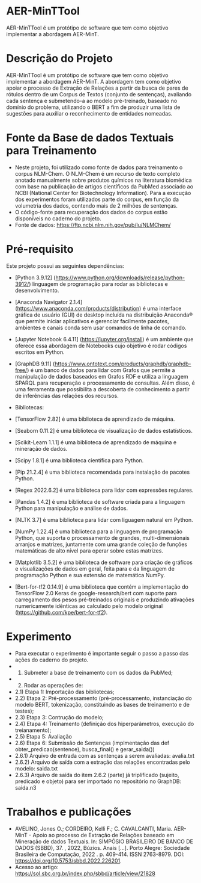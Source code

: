 # AER-MinTTool
AER-MinTTool é um protótipo de software que tem como objetivo implementar a abordagem AER-MinT.

# Descrição do Projeto
AER-MinTTool é um protótipo de software que tem como objetivo implementar a abordagem AER-MinT. A abordagem tem como objetivo apoiar o processo de Extração de Relações a partir da busca de pares de rótulos dentro de um Corpus de Textos (conjunto de sentenças), avaliando cada sentença e submetendo-a ao modelo pré-treinado, baseado no domínio do problema, utilizando o BERT a fim de produzir uma lista de sugestões para auxiliar o reconhecimento de entidades nomeadas.

# Fonte da Base de dados Textuais para Treinamento
- Neste projeto, foi utilizado como fonte de dados para treinamento o corpus NLM-Chem. O NLM-Chem é um recurso de texto completo anotado manualmente sobre produtos químicos na literatura biomédica com base na publicação de artigos científicos da PubMed associado ao NCBI (National Center for Biotechnology Information). Para a execução dos experimentos foram utilizados parte do corpus, em função da volumetria dos dados, contendo mais de 2 milhões de sentenças. 
- O código-fonte para recuperação dos dados do corpus estão disponíveis no caderno do projeto. 
- Fonte de dados: https://ftp.ncbi.nlm.nih.gov/pub/lu/NLMChem/

# Pré-requisito
Este projeto possui as seguintes dependências:

- [Python 3.9.12] (https://www.python.org/downloads/release/python-3912/) linguagem de programação para rodar as bibliotecas e desenvolvimento.
- [Anaconda Navigator 2.1.4] (https://www.anaconda.com/products/distribution) é uma interface gráfica de usuário (GUI) de desktop incluída na distribuição Anaconda® que permite iniciar aplicativos e gerenciar facilmente pacotes, ambientes e canais conda sem usar comandos de linha de comando.
- [Jupyter Notebook 6.4.11] (https://jupyter.org/install) é um ambiente que oferece essa abordagem de Notebooks cujo objetivo é rodar códigos escritos em Python.
- [GraphDB 9.11] (https://www.ontotext.com/products/graphdb/graphdb-free/) é um banco de dados para lidar com Grafos que permite a manipulação de dados baseados em Grafos RDF e utiliza a linguagem SPARQL para recuperação e processamento de consultas. Além disso, é uma ferramenta que possibilita a descoberta de conhecimento a partir de inferências das relações dos recursos.

- Bibliotecas: 
- [TensorFlow 2.82] é uma biblioteca de aprendizado de máquina.  
- [Seaborn 0.11.2] é uma biblioteca de visualização de dados estatísticos. 
- [Scikit-Learn 1.1.1] é uma biblioteca de aprendizado de máquina e mineração de dados.
- [Scipy 1.8.1] é uma biblioteca científica para Python.
- [Pip 21.2.4] é uma biblioteca recomendada para instalação de pacotes Python.
- [Regex 2022.6.2] é uma biblioteca para lidar com expressões regulares.
- [Pandas 1.4.2] é uma biblioteca de software criada para a linguagem Python para manipulação e análise de dados.
- [NLTK 3.7] é uma biblioteca para lidar com liguagem natural em Python.
- [NumPy 1.22.4] é uma biblioteca para a linguagem de programação Python, que suporta o processamento de grandes, multi-dimensionais arranjos e matrizes, juntamente com uma grande coleção de funções matemáticas de alto nível para operar sobre estas matrizes.
- [Matplotlib 3.5.2] é uma biblioteca de software para criação de gráficos e visualizações de dados em geral, feita para e da linguagem de programação Python e sua extensão de matemática NumPy.
- [Bert-for-tf2 0.14.9] é uma biblioteca que contém a implementação do TensorFlow 2.0 Keras de google-research/bert com suporte para carregamento dos pesos pré-treinados originais e produzindo ativações numericamente idênticas ao calculado pelo modelo original (https://github.com/kpe/bert-for-tf2).

# Experimento
- Para executar o experimento é importante seguir o passo a passo das ações do caderno do projeto.
- 1) Submeter a base de treinamento com os dados da PubMed;
- 2) Rodar as operações de: 
- 2.1) Etapa 1: Importação das bibliotecas;
- 2.2) Etapa 2: Pré-processamento (pré-processamento, instanciação do modelo BERT, tokenização, constituindo as bases de treinamento e de testes);
- 2.3) Etapa 3: Contrução do modelo;
- 2.4) Etapa 4: Treinamento (definição dos hiperparâmetros, execução do treianamento);
- 2.5) Etapa 5: Avaliação
- 2.6) Etapa 6: Submissão de Sentenças (implmentação das def obter_predicao(sentence), busca_final() e gerar_saida()) 
- 2.6.1) Arquivo de entrada com as sentenças a serem avaliadas: avalia.txt
- 2.6.2) Arquivo de saída com a extração das relações encontradas pelo modelo: saida.txt
- 2.6.3) Arquivo de saída do item 2.6.2 (parte) já triplificado (sujeito, predicado e objeto) para ser importado no repositório no GraphDB: saida.n3

# Trabalhos e publicações
- AVELINO, Jones O.; CORDEIRO, Kelli F.; C. CAVALCANTI, Maria. AER-MinT - Apoio ao processo de Extração de Relações baseado em Mineração de dados Textuais. In: SIMPÓSIO BRASILEIRO DE BANCO DE DADOS (SBBD), 37. , 2022, Búzios. Anais [...]. Porto Alegre: Sociedade Brasileira de Computação, 2022 . p. 409-414. ISSN 2763-8979. DOI: https://doi.org/10.5753/sbbd.2022.226201.
- Acesso ao artigo: https://sol.sbc.org.br/index.php/sbbd/article/view/21828
